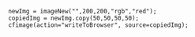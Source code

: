 ```luceescript+trycf
	newImg = imageNew("",200,200,"rgb","red");
	copiedImg = newImg.copy(50,50,50,50);
	cfimage(action="writeToBrowser", source=copiedImg);
```